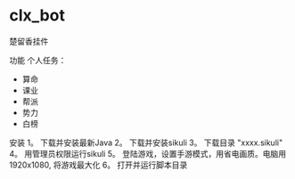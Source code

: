 # clx_bot
楚留香挂件 

功能
个人任务：
* 算命
* 课业 
* 帮派
* 势力
* 白榜

安装
1。 下载并安装最新Java
2。 下载并安装sikuli
3。 下载目录 "xxxx.sikuli"
4。 用管理员权限运行sikuli
5。 登陆游戏，设置手游模式，用省电画质。电脑用 1920x1080, 将游戏最大化
6。 打开并运行脚本目录
